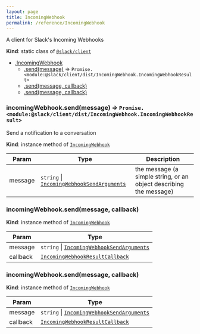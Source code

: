```yaml
---
layout: page
title: IncomingWebhook
permalink: /reference/IncomingWebhook
---
```

A client for Slack's Incoming Webhooks

**Kind**: static class of [<code>@slack/client</code>](#module_@slack/client)  

* [.IncomingWebhook](#module_@slack/client.IncomingWebhook)
    * [.send(message)](#module_@slack/client.IncomingWebhook+send) ⇒ <code>Promise.&lt;module:@slack/client/dist/IncomingWebhook.IncomingWebhookResult&gt;</code>
    * [.send(message, callback)](#module_@slack/client.IncomingWebhook+send)
    * [.send(message, callback)](#module_@slack/client.IncomingWebhook+send)

<a name="module_@slack/client.IncomingWebhook+send"></a>

### incomingWebhook.send(message) ⇒ <code>Promise.&lt;module:@slack/client/dist/IncomingWebhook.IncomingWebhookResult&gt;</code>
Send a notification to a conversation

**Kind**: instance method of [<code>IncomingWebhook</code>](#module_@slack/client.IncomingWebhook)  

| Param | Type | Description |
| --- | --- | --- |
| message | <code>string</code> \| [<code>IncomingWebhookSendArguments</code>](#module_@slack/client.IncomingWebhookSendArguments) | the message (a simple string, or an object describing the message) |

<a name="module_@slack/client.IncomingWebhook+send"></a>

### incomingWebhook.send(message, callback)
**Kind**: instance method of [<code>IncomingWebhook</code>](#module_@slack/client.IncomingWebhook)  

| Param | Type |
| --- | --- |
| message | <code>string</code> \| [<code>IncomingWebhookSendArguments</code>](#module_@slack/client.IncomingWebhookSendArguments) | 
| callback | [<code>IncomingWebhookResultCallback</code>](#module_@slack/client.IncomingWebhookResultCallback) | 

<a name="module_@slack/client.IncomingWebhook+send"></a>

### incomingWebhook.send(message, callback)
**Kind**: instance method of [<code>IncomingWebhook</code>](#module_@slack/client.IncomingWebhook)  

| Param | Type |
| --- | --- |
| message | <code>string</code> \| [<code>IncomingWebhookSendArguments</code>](#module_@slack/client.IncomingWebhookSendArguments) | 
| callback | [<code>IncomingWebhookResultCallback</code>](#module_@slack/client.IncomingWebhookResultCallback) | 

